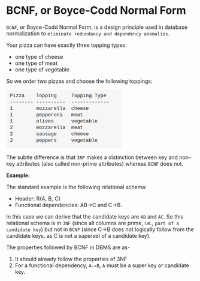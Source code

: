 # BCNF, or Boyce-Codd Normal Form

`BCNF`, or Boyce-Codd Normal Form, is a design principle used in database normalization to `eliminate redundancy and dependency anomalies`.

Your pizza can have exactly three topping types:

- one type of cheese
- one type of meat
- one type of vegetable

So we order two pizzas and choose the following toppings:

![bcnf example](image.png)

The subtle difference is that `3NF` makes a distinction between key and non-key attributes (also called non-prime attributes) whereas `BCNF` does not.

**Example:**

The standard example is the following relational schema:

- Header: R(A, B, C)
- Functional dependencies: AB->C and C->B.

In this case we can derive that the candidate keys are `AB` and `AC`. So this relational schema is in `3NF` (since all columns are prime, i.e., `part of a candidate key`) but not in `BCNF` (since C->B does not logically follow from the candidate keys, as C is not a superset of a candidate key).

The properties followed by BCNF in DBMS are as-

1. It should already follow the properties of 3NF
2. For a functional dependency, `A->B`, `A` must be a super key or candidate key.